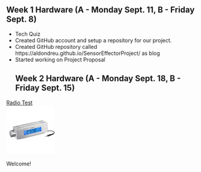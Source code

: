 <html>
  <head>
        <h2>Week 1 Hardware (A - Monday Sept. 11, B - Friday Sept. 8)</h2>
</head>
  <body>
<ul>
  <li>Tech Quiz</li>
  <li>Created GitHub account and setup a repository for our project.</li>
  <li>Created GitHub repository called https://aldondreu.github.io/SensorEffectorProject/ as blog</li>
  <li>Started working on Project Proposal</li>
 <head> 
<h2>Week 2 Hardware (A - Monday Sept. 18, B - Friday Sept. 15)</h2>
  <head>

</ul>
    
<a href="https://github.com/AldoNdreu/SensorEffectorProject/blob/master/pictures/radio.JPG">Radio Test</a>
<br>
<img src="https://raw.githubusercontent.com/AldoNdreu/SensorEffectorProject/master/pictures/radio.JPG" alt="RadioPic" width="128" height="128">

<p>Welcome!</p>
</body>
  </html>
